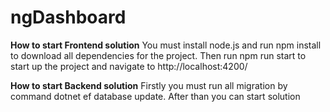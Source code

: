 # ngDashboard

**How to start Frontend solution**
You must install node.js and run npm install to download all dependencies for the project.
Then run npm run start to start up the project and navigate to http://localhost:4200/

**How to start Backend solution**
Firstly you must run all migration by command dotnet ef database update.
After than you can start solution
